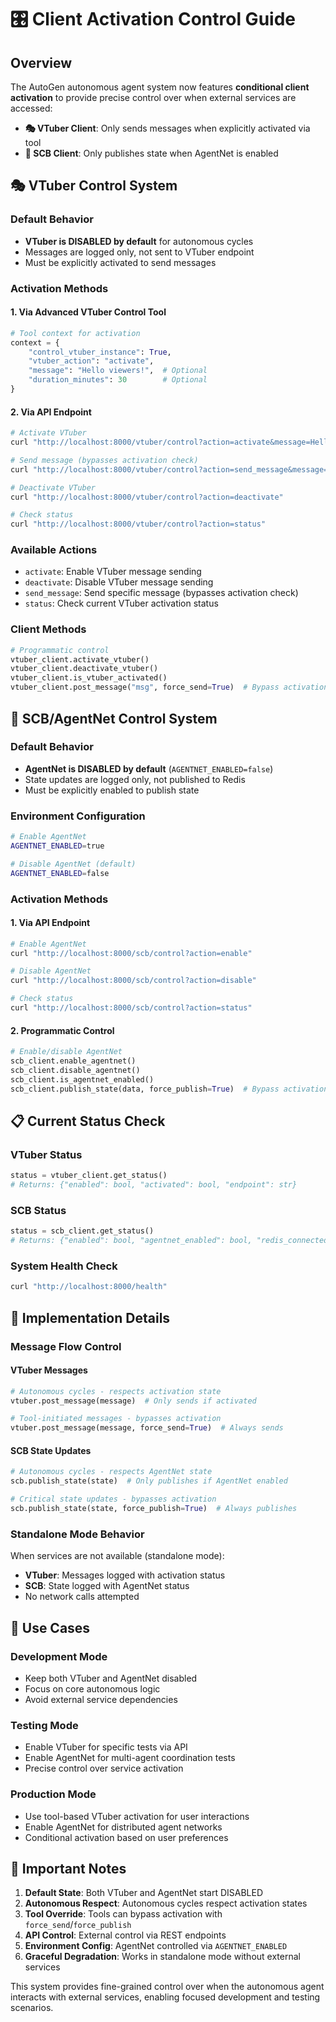 # 🎛️ Client Activation Control Guide

## Overview

The AutoGen autonomous agent system now features **conditional client activation** to provide precise control over when external services are accessed:

- **🎭 VTuber Client**: Only sends messages when explicitly activated via tool
- **🔗 SCB Client**: Only publishes state when AgentNet is enabled

## 🎭 VTuber Control System

### Default Behavior
- **VTuber is DISABLED by default** for autonomous cycles
- Messages are logged only, not sent to VTuber endpoint
- Must be explicitly activated to send messages

### Activation Methods

#### 1. Via Advanced VTuber Control Tool
```python
# Tool context for activation
context = {
    "control_vtuber_instance": True,
    "vtuber_action": "activate",
    "message": "Hello viewers!",  # Optional
    "duration_minutes": 30        # Optional
}
```

#### 2. Via API Endpoint
```bash
# Activate VTuber
curl "http://localhost:8000/vtuber/control?action=activate&message=Hello&duration=30"

# Send message (bypasses activation check)
curl "http://localhost:8000/vtuber/control?action=send_message&message=Special announcement"

# Deactivate VTuber
curl "http://localhost:8000/vtuber/control?action=deactivate"

# Check status
curl "http://localhost:8000/vtuber/control?action=status"
```

### Available Actions
- `activate`: Enable VTuber message sending
- `deactivate`: Disable VTuber message sending
- `send_message`: Send specific message (bypasses activation check)
- `status`: Check current VTuber activation status

### Client Methods
```python
# Programmatic control
vtuber_client.activate_vtuber()
vtuber_client.deactivate_vtuber() 
vtuber_client.is_vtuber_activated()
vtuber_client.post_message("msg", force_send=True)  # Bypass activation
```

## 🔗 SCB/AgentNet Control System

### Default Behavior
- **AgentNet is DISABLED by default** (`AGENTNET_ENABLED=false`)
- State updates are logged only, not published to Redis
- Must be explicitly enabled to publish state

### Environment Configuration
```bash
# Enable AgentNet
AGENTNET_ENABLED=true

# Disable AgentNet (default)
AGENTNET_ENABLED=false
```

### Activation Methods

#### 1. Via API Endpoint
```bash
# Enable AgentNet
curl "http://localhost:8000/scb/control?action=enable"

# Disable AgentNet
curl "http://localhost:8000/scb/control?action=disable"

# Check status
curl "http://localhost:8000/scb/control?action=status"
```

#### 2. Programmatic Control
```python
# Enable/disable AgentNet
scb_client.enable_agentnet()
scb_client.disable_agentnet()
scb_client.is_agentnet_enabled()
scb_client.publish_state(data, force_publish=True)  # Bypass activation
```

## 📋 Current Status Check

### VTuber Status
```python
status = vtuber_client.get_status()
# Returns: {"enabled": bool, "activated": bool, "endpoint": str}
```

### SCB Status
```python
status = scb_client.get_status()
# Returns: {"enabled": bool, "agentnet_enabled": bool, "redis_connected": bool, "url": str}
```

### System Health Check
```bash
curl "http://localhost:8000/health"
```

## 🔧 Implementation Details

### Message Flow Control

#### VTuber Messages
```python
# Autonomous cycles - respects activation state
vtuber.post_message(message)  # Only sends if activated

# Tool-initiated messages - bypasses activation
vtuber.post_message(message, force_send=True)  # Always sends
```

#### SCB State Updates
```python
# Autonomous cycles - respects AgentNet state
scb.publish_state(state)  # Only publishes if AgentNet enabled

# Critical state updates - bypasses activation
scb.publish_state(state, force_publish=True)  # Always publishes
```

### Standalone Mode Behavior
When services are not available (standalone mode):
- **VTuber**: Messages logged with activation status
- **SCB**: State logged with AgentNet status
- No network calls attempted

## 🎯 Use Cases

### Development Mode
- Keep both VTuber and AgentNet disabled
- Focus on core autonomous logic
- Avoid external service dependencies

### Testing Mode
- Enable VTuber for specific tests via API
- Enable AgentNet for multi-agent coordination tests
- Precise control over service activation

### Production Mode
- Use tool-based VTuber activation for user interactions
- Enable AgentNet for distributed agent networks
- Conditional activation based on user preferences

## 🚨 Important Notes

1. **Default State**: Both VTuber and AgentNet start DISABLED
2. **Autonomous Respect**: Autonomous cycles respect activation states
3. **Tool Override**: Tools can bypass activation with `force_send`/`force_publish`
4. **API Control**: External control via REST endpoints
5. **Environment Config**: AgentNet controlled via `AGENTNET_ENABLED`
6. **Graceful Degradation**: Works in standalone mode without external services

This system provides fine-grained control over when the autonomous agent interacts with external services, enabling focused development and testing scenarios. 